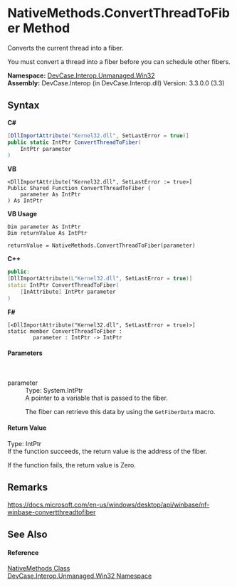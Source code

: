 # NativeMethods.ConvertThreadToFiber Method 
 

Converts the current thread into a fiber. 

 You must convert a thread into a fiber before you can schedule other fibers.

**Namespace:**&nbsp;<a href="N_DevCase_Interop_Unmanaged_Win32">DevCase.Interop.Unmanaged.Win32</a><br />**Assembly:**&nbsp;DevCase.Interop (in DevCase.Interop.dll) Version: 3.3.0.0 (3.3)

## Syntax

**C#**<br />
``` C#
[DllImportAttribute("Kernel32.dll", SetLastError = true)]
public static IntPtr ConvertThreadToFiber(
	IntPtr parameter
)
```

**VB**<br />
``` VB
<DllImportAttribute("Kernel32.dll", SetLastError := true>]
Public Shared Function ConvertThreadToFiber ( 
	parameter As IntPtr
) As IntPtr
```

**VB Usage**<br />
``` VB Usage
Dim parameter As IntPtr
Dim returnValue As IntPtr

returnValue = NativeMethods.ConvertThreadToFiber(parameter)
```

**C++**<br />
``` C++
public:
[DllImportAttribute(L"Kernel32.dll", SetLastError = true)]
static IntPtr ConvertThreadToFiber(
	[InAttribute] IntPtr parameter
)
```

**F#**<br />
``` F#
[<DllImportAttribute("Kernel32.dll", SetLastError = true)>]
static member ConvertThreadToFiber : 
        parameter : IntPtr -> IntPtr 

```


#### Parameters
&nbsp;<dl><dt>parameter</dt><dd>Type: System.IntPtr<br />A pointer to a variable that is passed to the fiber. 

 The fiber can retrieve this data by using the `GetFiberData` macro.</dd></dl>

#### Return Value
Type: IntPtr<br />If the function succeeds, the return value is the address of the fiber. 

 If the function fails, the return value is Zero.

## Remarks
<a href="https://docs.microsoft.com/en-us/windows/desktop/api/winbase/nf-winbase-convertthreadtofiber" target="_blank">https://docs.microsoft.com/en-us/windows/desktop/api/winbase/nf-winbase-convertthreadtofiber</a>

## See Also


#### Reference
<a href="T_DevCase_Interop_Unmanaged_Win32_NativeMethods">NativeMethods Class</a><br /><a href="N_DevCase_Interop_Unmanaged_Win32">DevCase.Interop.Unmanaged.Win32 Namespace</a><br />